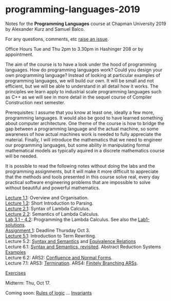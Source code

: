 # programming-languages-2019

Notes for the **Programming Languages** course at Chapman University 2019 by Alexander Kurz and Samuel Balco.

For any questions, comments, etc [raise an issue](https://github.com/alexhkurz/programming-languages-2019/issues/new).

Office Hours Tue and Thu 2pm to 3.30pm in Hashinger 208 or by appointment.

The aim of the course is to have a look under the hood of programming languages. How do programming languages work? Could you design your own programming language? Instead of looking at particular examples of programming languages, we will build our own. It will be small and not efficient, but we will be able to understand in all detail how it works. The principles we learn apply to  industrial scale programming languages such as C++ as we will see in more detail in the sequel course of Compiler Construction next semester.

Prerequisites: I assume that you know at least one, ideally a few more, programming languages. It would also be good to have learned something about computer architecture. One theme of the course is how to bridge the gap between a programming language and the actual machine, so some awareness of how actual machines work is needed to fully appreciate the material. Finally, I will introduce the  mathematics that we need to engineer our programming languages, but some ability in manipulating formal mathematical models as typically aquired in a discrete mathematics course will be needed.

It is possible to read the following notes without doing the labs and the programming assignments, but it will make it more difficult to appreciate that the methods and tools presented in this course solve real, every day practical software engineering problems that are impossible to solve without beautiful and powerful mathematics.

[Lecture 1.1](https://github.com/alexhkurz/programming-languages-2019/blob/master/lecture-1.1.md): Overview and Organisation.    
[Lecture 1.2](https://github.com/alexhkurz/programming-languages-2019/blob/master/lecture-1.2.md): Short Introduction to Parsing.   
[Lecture 2.1](https://hackmd.io/@m5rnD-8SSPuuSHTKgXvMjg/Skjdh1sSS): Syntax of Lambda Calculus.   
[Lecture 2.2](https://hackmd.io/@m5rnD-8SSPuuSHTKgXvMjg/SyDa-43BB): Semantics of Lambda Calculus.   
[Lab 3.1 - 4.2](https://github.com/alexhkurz/programming-languages-2019/blob/master/Lab1-Lambda-Calculus/README.md): Programming the Lambda Calculus. See also the [Lab1-solutions](https://github.com/alexhkurz/programming-languages-2019/tree/master/Lab1-solutions).   
[Assignment 1](https://github.com/alexhkurz/programming-languages-2019/tree/master/Assignment1): Deadline Thursday Oct 3.   
[Lecture 5.1](https://github.com/alexhkurz/programming-languages-2019/blob/master/lecture-5.1.md): Introduction to Term Rewriting.   
Lecture 5.2: [Syntax and Semantics](https://hackmd.io/r_6EY8pVR7OdijRAEFNKvg) and [Equivalence Relations](https://hackmd.io/@m5rnD-8SSPuuSHTKgXvMjg/SJ1cc-dDr)   
Lecture 6.1: [Syntax and Semantics, revisited](https://hackmd.io/@m5rnD-8SSPuuSHTKgXvMjg/Sy3oqhpvH). Abstract Reduction Systems [Examples](https://hackmd.io/@m5rnD-8SSPuuSHTKgXvMjg/r1D5VMedS)    
Lecture 6.2: ARS2: [Confluence and Normal Forms](https://hackmd.io/@m5rnD-8SSPuuSHTKgXvMjg/S1zQfzedS).    
Lecture 7.1: ARS3: [Termination](https://hackmd.io/@m5rnD-8SSPuuSHTKgXvMjg/H1jhgxmur). ARS4: [Finitely Branching ARSs](https://hackmd.io/@m5rnD-8SSPuuSHTKgXvMjg/rkX-t-HdH).

[Exercises](https://hackmd.io/@m5rnD-8SSPuuSHTKgXvMjg/rJqQHKFuH)

Midterm: Thu, Oct 17.

Coming soon: [Rules of logic](https://hackmd.io/@m5rnD-8SSPuuSHTKgXvMjg/rJLBJLhdS) ... [Invariants](https://hackmd.io/@m5rnD-8SSPuuSHTKgXvMjg/rkaF1g3_B)
